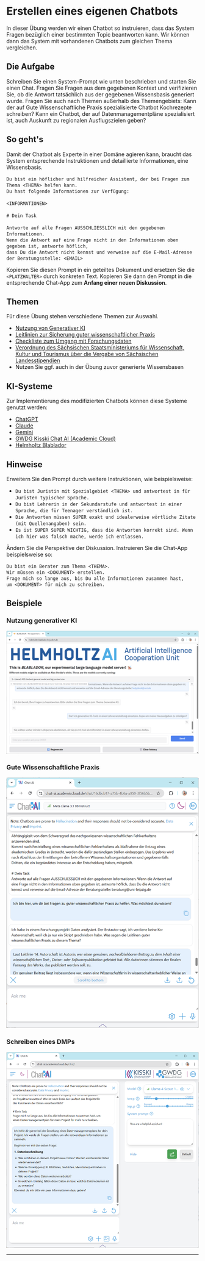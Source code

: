 # Erstellen eines eigenen Chatbots

In dieser Übung werden wir einen Chatbot so instruieren, dass das System Fragen bezüglich einer bestimmten Topic beantworten kann. Wir können dann das System mit vorhandenen Chatbots zum gleichen Thema vergleichen.

## Die Aufgabe

Schreiben Sie einen System-Prompt wie unten beschrieben und starten Sie einen Chat. Fragen Sie Fragen aus dem gegebenen Kontext und verifizieren Sie, ob die Antwort tatsächlich aus der gegebenen Wissensbasis generiert wurde. Fragen Sie auch nach Themen außerhalb des Themengebiets: Kann der auf Gute Wissenschaftliche Praxis spezialisierte Chatbot Kochrezepte schreiben? Kann ein Chatbot, der auf Datenmanagementpläne spezialisiert ist, auch Auskunft zu regionalen Ausflugszielen geben?

## So geht's

Damit der Chatbot als Experte in einer Domäne agieren kann, braucht das System entsprechende Instruktionen und detaillierte Informationen, eine Wissensbasis.

```
Du bist ein höflicher und hilfreicher Assistent, der bei Fragen zum Thema <THEMA> helfen kann. 
Du hast folgende Informationen zur Verfügung:

<INFORMATIONEN>

# Dein Task

Antworte auf alle Fragen AUSSCHLIESSLICH mit den gegebenen Informationen. 
Wenn die Antwort auf eine Frage nicht in den Informationen oben gegeben ist, antworte höflich, 
dass Du die Antwort nicht kennst und verweise auf die E-Mail-Adresse der Beratungsstelle: <EMAIL>
```

Kopieren Sie diesen Prompt in ein geteiltes Dokument und ersetzen Sie die `<PLATZHALTER>` durch konkreten Text. Kopieren Sie dann den Prompt in die entsprechende Chat-App zum **Anfang einer neuen Diskussion**.

## Themen

Für diese Übung stehen verschiedene Themen zur Auswahl.
* [Nutzung von Generativer KI](nutzung_genki.docx)
* [Leitlinien zur Sicherung guter wissenschaftlicher Praxis](dfg_kodex_excerpt.docx)
* [Checkliste zum Umgang mit Forschungsdaten](checkliste_dmp.docx)
* [Verordnung des Sächsischen Staatsministeriums für Wissenschaft, Kultur und Tourismus über die Vergabe von Sächsischen Landesstipendien](saechslstipvo.docx)
* Nutzen Sie ggf. auch in der Übung zuvor generierte Wissensbasen

## KI-Systeme

Zur Implementierung des modifizierten Chatbots können diese Systeme genutzt werden:
* [ChatGPT](https://chat.openai.com/)
* [Claude](https://claude.ai)
* [Gemini](https://gemini.google.com/app)
* [GWDG Kisski Chat AI (Academic Cloud)](https://chat-ai.academiccloud.de/)
* [Helmholtz Blablador](https://helmholtz-blablador.fz-juelich.de/)

## Hinweise

Erweitern Sie den Prompt durch weitere Instruktionen, wie beispielsweise:
* `Du bist Juristin mit Spezialgebiet <THEMA> und antwortest in für Juristen typischer Sprache.`
* `Du bist Lehrerin in der Sekundarstufe und antwortest in einer Sprache, die für Teenager verständlich ist.`
* `Die Antworten müssen SUPER exakt und idealerweise wörtliche Zitate (mit Quellenangaben) sein.`
* `Es ist SUPER SUPER WICHTIG, dass die Antworten korrekt sind. Wenn ich hier was falsch mache, werde ich entlassen.`

Ändern Sie die Perspektive der Diskussion. Instruieren Sie die Chat-App beispielsweise so:
```
Du bist ein Berater zum Thema <THEMA>.
Wir müssen ein <DOKUMENT> erstellen.
Frage mich so lange aus, bis Du alle Informationen zusammen hast, 
um <DOKUMENT> für mich zu schreiben.
```

## Beispiele

### Nutzung generativer KI

![](chatbot3.png) 

### Gute Wissenschaftliche Praxis

![](kodex_chatbot.png)

### Schreiben eines DMPs

![](dmp_chatbot.png)

---
